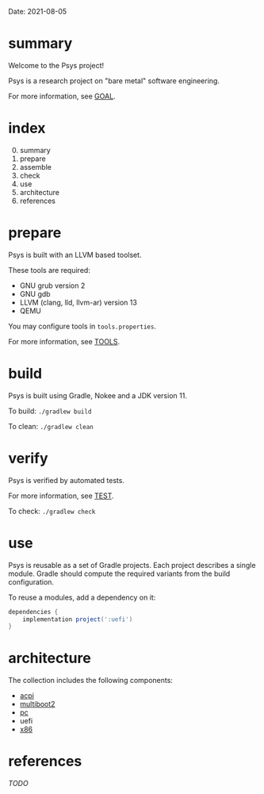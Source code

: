 Date: 2021-08-05

# summary

Welcome to the Psys project!

Psys is a research project on "bare metal" software engineering.

For more information, see [GOAL](doc/GOAL.md).

# index

0. summary
1. prepare
2. assemble
3. check
4. use
5. architecture
6. references

# prepare

Psys is built with an LLVM based toolset.

These tools are required:

- GNU grub version 2
- GNU gdb
- LLVM (clang, lld, llvm-ar) version 13
- QEMU

You may configure tools in `tools.properties`.

For more information, see [TOOLS](doc/TOOLS.md).

# build

Psys is built using Gradle, Nokee and a JDK version 11.

To build: `./gradlew build`

To clean: `./gradlew clean`

# verify

Psys is verified by automated tests.

For more information, see [TEST](doc/TEST.md).

To check: `./gradlew check`

# use

Psys is reusable as a set of Gradle projects.
Each project describes a single module.
Gradle should compute the required variants from the build configuration.

To reuse a modules, add a dependency on it:

```gradle
dependencies {
    implementation project(':uefi')
}
```

# architecture

The collection includes the following components:

* [acpi](acpi/README.md)
* [multiboot2](multiboot2/README.md)
* [pc](pc/README.md)
* uefi
* [x86](x86/README.md)

# references

_TODO_
